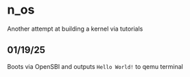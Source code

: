 # n_os
Another attempt at building a kernel via tutorials

## 01/19/25
Boots via OpenSBI and outputs `Hello World!` to qemu terminal
